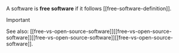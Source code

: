 A software is **free software** if it follows [[free-software-definition]].

> [!important]  
> See also: [[free-vs-open-source-software]][[free-vs-open-source-software]][[free-vs-open-source-software]][[free-vs-open-source-software]].